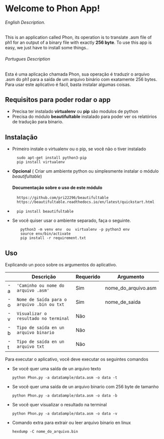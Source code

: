 # Welcome to Phon App!
###### English Description.
This is an application called Phon, its operation is to translate .asm file of ph1 for an output of a binary file with exactly **256 byte**. To use this app is easy, we just have to install some things..
###### Portugues Description
Esta é uma aplicação chamada Phon, sua operação é traduzir o arquivo .asm do ph1 para a saída de um arquivo binário com exatamente 256 bytes. Para usar este aplicativo é fácil, basta instalar algumas coisas.


## Requisitos para poder rodar o app

* Precisa ter instalado **virtualenv** ou **pip** são modulos de python
* Precisa  do módulo **beautifultable** instalado para poder ver os relatórios de tradução para binario.

## Instalação
* Primeiro instale o virtualenv ou o pip, se você não o tiver instalado
	
		sudo apt-get install python3-pip
		pip install virtualenv 
		
* **Opcional** ( Criar um ambiente python ou simplesmente instalar o módulo *beautifultable*)
		
	#### Documentação sobre o uso de este módulo
		https://github.com/pri22296/beautifultable
		https://beautifultable.readthedocs.io/en/latest/quickstart.html

*		pip install beautifultable

* Se você quiser usar o ambiente separado, faça o seguinte.

```						
	   python3 -m venv env  ou  virtualenv -p python3 env	   
	   source env/bin/activate
       pip install -r requirement.txt
```

## Uso
Explicando un poco sobre os argumentos do aplicativo.

|   | Descrição                                 |  Requerido | Argumento           |
|---|-------------------------------------------|------------|---------------------|
|-a |`'Caminho ou nome do arquivo .asm'`        |  Sim       | nome_do_arquivo.asm |
|-o |`Nome de Saída para o arquivo .bin ou txt` |  Sim       | nome_de_saida       |
|-v |`Visualizar o resultado no terminal`       |  Não       |                     |
|-b |`Tipo de saída en un arquivo binario`      |  Não       |                     |
|-t |`Tipo de saída en un arquivo txt`          |  Não       |                     |


Para executar o aplicativo, você deve executar os seguintes comandos


*	Se você quer uma saída de un arquivo texto

		python Phon.py -a dataSample/data.asm -o data -t


*	Se você quer uma saída de un arquivo binario com 256 byte de tamanho

		python Phon.py -a dataSample/data.asm -o data -b

*	Se você quer visualizar o resultado na terminal

		python Phon.py -a dataSample/data.asm -o data -v


*   Comando extra para extrair ou leer arquivo binario en linux
        
        hexdump -C nome_do_arquivo.bin